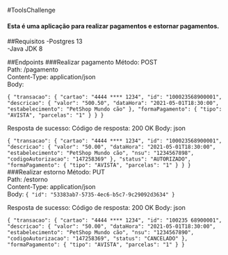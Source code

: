#ToolsChallenge

#### Esta é uma aplicação para realizar pagamentos e estornar pagamentos.

##Requisitos
-Postgres 13  
-Java JDK 8  

##Endpoints
###Realizar pagamento
Método: POST  
Path: /pagamento  
Content-Type: application/json   
Body:

`{
"transacao": {
"cartao": "4444 **** 1234",
"id": "100023568900001",
"descricao": {
"valor": "500.50",
"dataHora": "2021-05-01T18:30:00",
"estabelecimento": "PetShop Mundo cão"
},
"formaPagamento": {
"tipo": "AVISTA",
"parcelas": "1"
        }
    }
}
`  

Resposta de sucesso:
Código de resposta: 200 OK
Body: json 

`{
    "transacao": {
        "cartao": "4444 **** 1234",
        "id": "100023568900001",
        "descricao": {
        "valor": "50.00",
        "dataHora": "2021-05-01T18:30:00",
        "estabelecimento": "PetShop Mundo cão",
        "nsu": "1234567898",
        "codigoAutorizacao": "147258369"
    },
    "status": "AUTORIZADO",
    "formaPagamento": {
        "tipo": "AVISTA",
        "parcelas": "1"
        }
    }
}
`
###Realizar estorno
Método: PUT  
Path: /estorno  
Content-Type: application/json   
Body:
`
{ "id": "53383ab7-5735-4ec6-b5c7-9c29092d3634" }
`


Resposta de sucesso:
Código de resposta: 200 OK
Body: json  

`{
    "transacao": {
        "cartao": "4444 **** 1234",
        "id": "100235 68900001",
        "descricao": {
        "valor": "50.00",
        "dataHora": "2021-05-01T18:30:00",
        "estabelecimento": "PetShop Mundo cão",
        "nsu": "1234567890",
        "codigoAutorizacao": "147258369",
        "status": "CANCELADO"
    },
    "formaPagamento": {
        "tipo": "AVISTA",
        "parcelas": "1"
    }
}
`